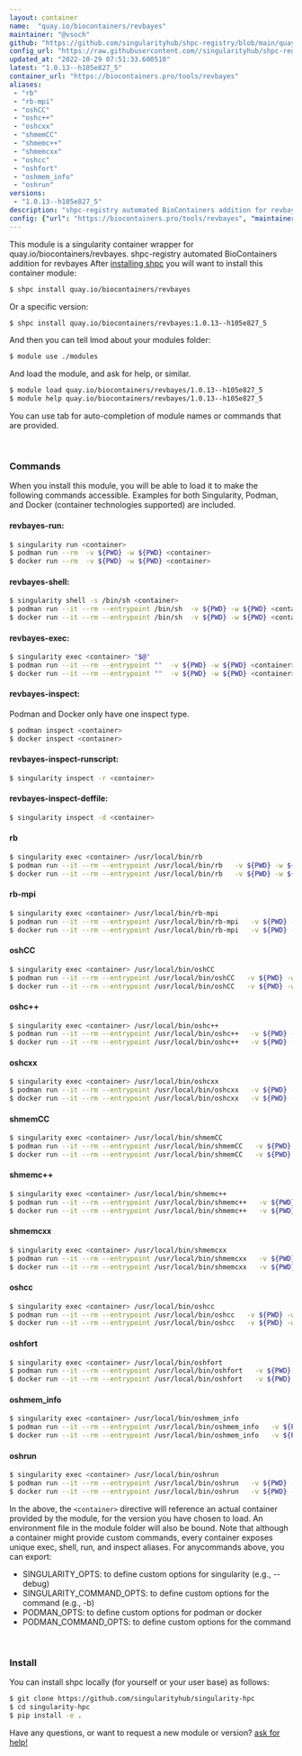 ```yaml
---
layout: container
name:  "quay.io/biocontainers/revbayes"
maintainer: "@vsoch"
github: "https://github.com/singularityhub/shpc-registry/blob/main/quay.io/biocontainers/revbayes/container.yaml"
config_url: "https://raw.githubusercontent.com//singularityhub/shpc-registry/main/quay.io/biocontainers/revbayes/container.yaml"
updated_at: "2022-10-29 07:51:33.600510"
latest: "1.0.13--h105e827_5"
container_url: "https://biocontainers.pro/tools/revbayes"
aliases:
 - "rb"
 - "rb-mpi"
 - "oshCC"
 - "oshc++"
 - "oshcxx"
 - "shmemCC"
 - "shmemc++"
 - "shmemcxx"
 - "oshcc"
 - "oshfort"
 - "oshmem_info"
 - "oshrun"
versions:
 - "1.0.13--h105e827_5"
description: "shpc-registry automated BioContainers addition for revbayes"
config: {"url": "https://biocontainers.pro/tools/revbayes", "maintainer": "@vsoch", "description": "shpc-registry automated BioContainers addition for revbayes", "latest": {"1.0.13--h105e827_5": "sha256:b36ea89b8ad6f695ccea031d451e58912de27299ca7ce9e31f96a7789b1fd428"}, "tags": {"1.0.13--h105e827_5": "sha256:b36ea89b8ad6f695ccea031d451e58912de27299ca7ce9e31f96a7789b1fd428"}, "docker": "quay.io/biocontainers/revbayes", "aliases": {"rb": "/usr/local/bin/rb", "rb-mpi": "/usr/local/bin/rb-mpi", "oshCC": "/usr/local/bin/oshCC", "oshc++": "/usr/local/bin/oshc++", "oshcxx": "/usr/local/bin/oshcxx", "shmemCC": "/usr/local/bin/shmemCC", "shmemc++": "/usr/local/bin/shmemc++", "shmemcxx": "/usr/local/bin/shmemcxx", "oshcc": "/usr/local/bin/oshcc", "oshfort": "/usr/local/bin/oshfort", "oshmem_info": "/usr/local/bin/oshmem_info", "oshrun": "/usr/local/bin/oshrun"}}
---
```


This module is a singularity container wrapper for quay.io/biocontainers/revbayes.
shpc-registry automated BioContainers addition for revbayes
After [installing shpc](#install) you will want to install this container module:


```bash
$ shpc install quay.io/biocontainers/revbayes
```

Or a specific version:

```bash
$ shpc install quay.io/biocontainers/revbayes:1.0.13--h105e827_5
```

And then you can tell lmod about your modules folder:

```bash
$ module use ./modules
```

And load the module, and ask for help, or similar.

```bash
$ module load quay.io/biocontainers/revbayes/1.0.13--h105e827_5
$ module help quay.io/biocontainers/revbayes/1.0.13--h105e827_5
```

You can use tab for auto-completion of module names or commands that are provided.

<br>

### Commands

When you install this module, you will be able to load it to make the following commands accessible.
Examples for both Singularity, Podman, and Docker (container technologies supported) are included.

#### revbayes-run:

```bash
$ singularity run <container>
$ podman run --rm  -v ${PWD} -w ${PWD} <container>
$ docker run --rm  -v ${PWD} -w ${PWD} <container>
```

#### revbayes-shell:

```bash
$ singularity shell -s /bin/sh <container>
$ podman run --it --rm --entrypoint /bin/sh  -v ${PWD} -w ${PWD} <container>
$ docker run --it --rm --entrypoint /bin/sh  -v ${PWD} -w ${PWD} <container>
```

#### revbayes-exec:

```bash
$ singularity exec <container> "$@"
$ podman run --it --rm --entrypoint ""  -v ${PWD} -w ${PWD} <container> "$@"
$ docker run --it --rm --entrypoint ""  -v ${PWD} -w ${PWD} <container> "$@"
```

#### revbayes-inspect:

Podman and Docker only have one inspect type.

```bash
$ podman inspect <container>
$ docker inspect <container>
```

#### revbayes-inspect-runscript:

```bash
$ singularity inspect -r <container>
```

#### revbayes-inspect-deffile:

```bash
$ singularity inspect -d <container>
```


#### rb

```bash
$ singularity exec <container> /usr/local/bin/rb
$ podman run --it --rm --entrypoint /usr/local/bin/rb   -v ${PWD} -w ${PWD} <container> -c " $@"
$ docker run --it --rm --entrypoint /usr/local/bin/rb   -v ${PWD} -w ${PWD} <container> -c " $@"
```


#### rb-mpi

```bash
$ singularity exec <container> /usr/local/bin/rb-mpi
$ podman run --it --rm --entrypoint /usr/local/bin/rb-mpi   -v ${PWD} -w ${PWD} <container> -c " $@"
$ docker run --it --rm --entrypoint /usr/local/bin/rb-mpi   -v ${PWD} -w ${PWD} <container> -c " $@"
```


#### oshCC

```bash
$ singularity exec <container> /usr/local/bin/oshCC
$ podman run --it --rm --entrypoint /usr/local/bin/oshCC   -v ${PWD} -w ${PWD} <container> -c " $@"
$ docker run --it --rm --entrypoint /usr/local/bin/oshCC   -v ${PWD} -w ${PWD} <container> -c " $@"
```


#### oshc++

```bash
$ singularity exec <container> /usr/local/bin/oshc++
$ podman run --it --rm --entrypoint /usr/local/bin/oshc++   -v ${PWD} -w ${PWD} <container> -c " $@"
$ docker run --it --rm --entrypoint /usr/local/bin/oshc++   -v ${PWD} -w ${PWD} <container> -c " $@"
```


#### oshcxx

```bash
$ singularity exec <container> /usr/local/bin/oshcxx
$ podman run --it --rm --entrypoint /usr/local/bin/oshcxx   -v ${PWD} -w ${PWD} <container> -c " $@"
$ docker run --it --rm --entrypoint /usr/local/bin/oshcxx   -v ${PWD} -w ${PWD} <container> -c " $@"
```


#### shmemCC

```bash
$ singularity exec <container> /usr/local/bin/shmemCC
$ podman run --it --rm --entrypoint /usr/local/bin/shmemCC   -v ${PWD} -w ${PWD} <container> -c " $@"
$ docker run --it --rm --entrypoint /usr/local/bin/shmemCC   -v ${PWD} -w ${PWD} <container> -c " $@"
```


#### shmemc++

```bash
$ singularity exec <container> /usr/local/bin/shmemc++
$ podman run --it --rm --entrypoint /usr/local/bin/shmemc++   -v ${PWD} -w ${PWD} <container> -c " $@"
$ docker run --it --rm --entrypoint /usr/local/bin/shmemc++   -v ${PWD} -w ${PWD} <container> -c " $@"
```


#### shmemcxx

```bash
$ singularity exec <container> /usr/local/bin/shmemcxx
$ podman run --it --rm --entrypoint /usr/local/bin/shmemcxx   -v ${PWD} -w ${PWD} <container> -c " $@"
$ docker run --it --rm --entrypoint /usr/local/bin/shmemcxx   -v ${PWD} -w ${PWD} <container> -c " $@"
```


#### oshcc

```bash
$ singularity exec <container> /usr/local/bin/oshcc
$ podman run --it --rm --entrypoint /usr/local/bin/oshcc   -v ${PWD} -w ${PWD} <container> -c " $@"
$ docker run --it --rm --entrypoint /usr/local/bin/oshcc   -v ${PWD} -w ${PWD} <container> -c " $@"
```


#### oshfort

```bash
$ singularity exec <container> /usr/local/bin/oshfort
$ podman run --it --rm --entrypoint /usr/local/bin/oshfort   -v ${PWD} -w ${PWD} <container> -c " $@"
$ docker run --it --rm --entrypoint /usr/local/bin/oshfort   -v ${PWD} -w ${PWD} <container> -c " $@"
```


#### oshmem_info

```bash
$ singularity exec <container> /usr/local/bin/oshmem_info
$ podman run --it --rm --entrypoint /usr/local/bin/oshmem_info   -v ${PWD} -w ${PWD} <container> -c " $@"
$ docker run --it --rm --entrypoint /usr/local/bin/oshmem_info   -v ${PWD} -w ${PWD} <container> -c " $@"
```


#### oshrun

```bash
$ singularity exec <container> /usr/local/bin/oshrun
$ podman run --it --rm --entrypoint /usr/local/bin/oshrun   -v ${PWD} -w ${PWD} <container> -c " $@"
$ docker run --it --rm --entrypoint /usr/local/bin/oshrun   -v ${PWD} -w ${PWD} <container> -c " $@"
```



In the above, the `<container>` directive will reference an actual container provided
by the module, for the version you have chosen to load. An environment file in the
module folder will also be bound. Note that although a container
might provide custom commands, every container exposes unique exec, shell, run, and
inspect aliases. For anycommands above, you can export:

 - SINGULARITY_OPTS: to define custom options for singularity (e.g., --debug)
 - SINGULARITY_COMMAND_OPTS: to define custom options for the command (e.g., -b)
 - PODMAN_OPTS: to define custom options for podman or docker
 - PODMAN_COMMAND_OPTS: to define custom options for the command

<br>

### Install

You can install shpc locally (for yourself or your user base) as follows:

```bash
$ git clone https://github.com/singularityhub/singularity-hpc
$ cd singularity-hpc
$ pip install -e .
```

Have any questions, or want to request a new module or version? [ask for help!](https://github.com/singularityhub/singularity-hpc/issues)